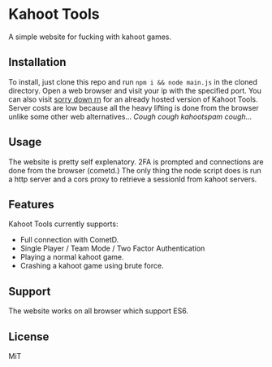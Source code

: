 # Kahoot Tools

A simple website for fucking with kahoot games.

## Installation

To install, just clone this repo and run ```npm i && node main.js``` in the cloned directory. 
Open a web browser and visit your ip with the specified port. You can also visit [sorry down rn](http://dviide.xyz) for an already hosted version of Kahoot Tools. Server costs are low because all the heavy lifting is done from the browser unlike some other web alternatives... *Cough* *cough* *kahootspam* *cough...*

## Usage

The website is pretty self explenatory. 2FA is prompted and connections are done from the browser (cometd.) 
The only thing the node script does is run a http server and a cors proxy to retrieve a sessionId from kahoot servers.

## Features

Kahoot Tools currently supports:
- Full connection with CometD.
- Single Player / Team Mode / Two Factor Authentication
- Playing a normal kahoot game.
- Crashing a kahoot game using brute force.

## Support

The website works on all browser which support ES6.

## License

MiT
